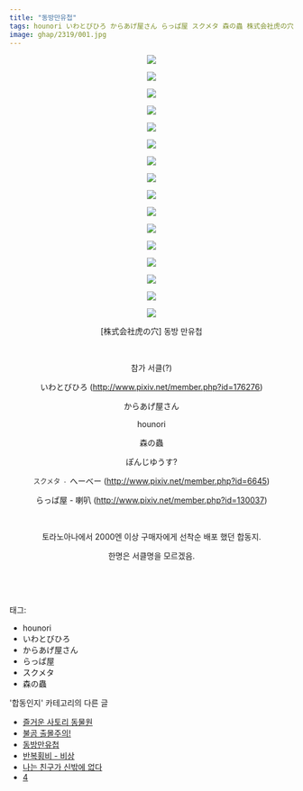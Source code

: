 ```yaml
---
title: "동방만유첩"
tags: hounori いわとびひろ からあげ屋さん らっぱ屋 スクメタ 森の蟲 株式会社虎の穴 합동인지
image: ghap/2319/001.jpg
---
```

<div class="article">
<p style="text-align: center; clear: none; float: none;"><img src="{{ site.nasurl }}/ghap/2319/001.jpg"/></p>
<p style="text-align: center; clear: none; float: none;"><img src="{{ site.nasurl }}/ghap/2319/002.jpg"/></p>
<p style="text-align: center; clear: none; float: none;"><img src="{{ site.nasurl }}/ghap/2319/003.jpg"/></p>
<p style="text-align: center; clear: none; float: none;"><img src="{{ site.nasurl }}/ghap/2319/004.jpg"/></p>
<p style="text-align: center; clear: none; float: none;"><img src="{{ site.nasurl }}/ghap/2319/005.jpg"/></p>
<p style="text-align: center; clear: none; float: none;"><img src="{{ site.nasurl }}/ghap/2319/006.jpg"/></p>
<p style="text-align: center; clear: none; float: none;"><img src="{{ site.nasurl }}/ghap/2319/007.jpg"/></p>
<p style="text-align: center; clear: none; float: none;"><img src="{{ site.nasurl }}/ghap/2319/008.jpg"/></p>
<p style="text-align: center; clear: none; float: none;"><img src="{{ site.nasurl }}/ghap/2319/009.jpg"/></p>
<p style="text-align: center; clear: none; float: none;"><img src="{{ site.nasurl }}/ghap/2319/010.jpg"/></p>
<p style="text-align: center; clear: none; float: none;"><img src="{{ site.nasurl }}/ghap/2319/011.jpg"/></p>
<p style="text-align: center; clear: none; float: none;"><img src="{{ site.nasurl }}/ghap/2319/012.jpg"/></p>
<p style="text-align: center; clear: none; float: none;"><img src="{{ site.nasurl }}/ghap/2319/013.jpg"/></p>
<p style="text-align: center; clear: none; float: none;"><img src="{{ site.nasurl }}/ghap/2319/014.jpg"/></p>
<p style="text-align: center; clear: none; float: none;"><img src="{{ site.nasurl }}/ghap/2319/015.jpg"/></p>
<p style="text-align: center; clear: none; float: none;"><img src="{{ site.nasurl }}/ghap/2319/016.jpg"/></p>
<p style="text-align: center; clear: none; float: none;">[株式会社虎の穴] 동방 만유첩</p>
<p style="text-align: center; clear: none; float: none;"><br/></p>
<p style="text-align: center; clear: none; float: none;">참가 서클(?)</p>
<p style="text-align: center; clear: none; float: none;">いわとびひろ (<a class="tx-link" href="http://www.pixiv.net/member.php?id=176276" target="_blank">http://www.pixiv.net/member.php?id=176276</a>)</p>
<p style="text-align: center; clear: none; float: none;">からあげ屋さん</p>
<p style="text-align: center; clear: none; float: none;">hounori</p>
<p style="text-align: center; clear: none; float: none;">森の蟲</p>
<p style="text-align: center; clear: none; float: none;">ぽんじゆうす?</p>
<p style="text-align: center; clear: none; float: none;"><span style='color: rgb(51, 51, 51); font-family: "Helvetica Neue", arial, "Hiragino Kaku Gothic ProN", Meiryo, sans-serif; font-size: 12px;'>スクメタ  -  </span>へーべー (<a class="tx-link" href="http://www.pixiv.net/member.php?id=6645" target="_blank">http://www.pixiv.net/member.php?id=6645</a>)</p>
<p style="text-align: center; clear: none; float: none;">らっぱ屋 - 喇叭 (<a class="tx-link" href="http://www.pixiv.net/member.php?id=130037" target="_blank">http://www.pixiv.net/member.php?id=130037</a>)</p>
<p style="text-align: center; clear: none; float: none;"><br/></p>
<p style="text-align: center; clear: none; float: none;">토라노아나에서 2000엔 이상 구매자에게 선착순 배포 했던 합동지.</p>
<p style="text-align: center; clear: none; float: none;">한명은 서클명을 모르겠음.</p>
<p style="text-align: center; clear: none; float: none;"><br/></p>
<p style="text-align: center; clear: none; float: none;"><br/></p>
</div><div class="tagTrail">
<p>태그: </p>
<ul>
<li>hounori</li>
<li>いわとびひろ</li>
<li>からあげ屋さん</li>
<li>らっぱ屋</li>
<li>スクメタ</li>
<li>森の蟲</li>
</ul>
</div><div class="another">
<p>'합동인지' 카테고리의 다른 글</p>
<ul>
<li><a href="/2016-09-25-ghap_2340">즐거운 사토리 동물원</a></li>
<li><a href="/2016-09-25-ghap_2330">불곰 출몰주의!</a></li>
<li><a href="/2016-09-24-ghap_2319">동방만유첩</a></li>
<li><a href="/2016-09-23-ghap_2314">반복횡비 - 비상</a></li>
<li><a href="/2016-09-23-ghap_2302">나는 친구가 신밖에 없다</a></li>
<li><a href="/2016-09-22-ghap_2290">4</a></li>
</ul>
</div><div class="cb_module cb_fluid">
<div class="cb_wrt cb_profile">
</div><!-- commentList close -->
</div>